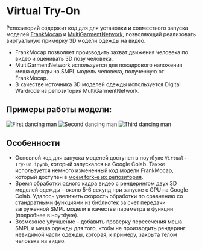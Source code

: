 # Virtual Try-On

Репозиторий содержит код для для установки и совместного запуска моделей [FrankMocap](https://github.com/facebookresearch/frankmocap) и [MultiGarmentNetwork](https://github.com/bharat-b7/MultiGarmentNetwork), позволяющий реализовать виртуальную примерку 3D модели одежды на видео. 

- FrankMocap позволяет производить захват движения человека по видео и оценивать 3D позу человека. 
- MultiGarmentNetwork используется для покадрового наложения меша одежды на SMPL модель человека, полученную от FrankMocap. 
- В качестве источника 3D моделей одежды используется Digital Wardrode из репозитория MultiGarmentNetwork.

## Примеры работы модели:
![First dancing man](https://github.com/LukashevichIlya/Virtual-Try-On/blob/master/media/dancing_man_1.gif?raw=true)
![Second dancing man](https://github.com/LukashevichIlya/Virtual-Try-On/blob/master/media/dancing_man_2.gif?raw=true)
![Third dancing man](https://github.com/LukashevichIlya/Virtual-Try-On/blob/master/media/dancing_man_3.gif?raw=true)

## Особенности

- Основной код для запуска моделей доступен в ноутбуке `Virtual-Try-On.ipynb`, который запускался на Google Colab. Также используется немного измененный код модели FrankMocap, который доступен в [моем fork-е их репозитория](https://github.com/LukashevichIlya/frankmocap/tree/virtual-try-on).
- Время обработки одного кадра видео с рендерингом двух 3D моделей одежды – около 5-6 секунд при запуске с GPU на Google Colab. Удалось увеличить скорость обработки по сравнению со стандратными функциями из библиотек за счет передачи загруженной SMPL модели в качестве параметра в функции (подробнее в ноутбуке).
- Возможное улучшение – добавить проверку пересечения меша SMPL и меша одежды для того, чтобы не производить рендеринг невидимой части одежды, которая, к примеру, закрыта телом человека на видео.
